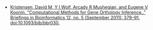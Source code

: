 - [Kristensen, David M, Y I Wolf, Arcady R Mushegian, and Eugene V Koonin. “Computational Methods for Gene Orthology Inference..” Briefings in Bioinformatics 12, no. 5 (September 2011): 379–91. doi:10.1093/bib/bbr030.](http://http://www.ncbi.nlm.nih.gov/pubmed/?term=PMC3178053)
